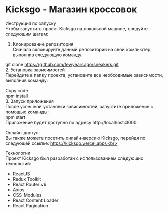 <h1>Kicksgo - Магазин кроссовок</h1>

Инструкция по запуску<br>
Чтобы запустить проект Kicksgo на локальной машине, следуйте следующим шагам:<br>

1. Клонирование репозитория<br>
Сначала склонируйте данный репозиторий на свой компьютер, выполнив следующую команду:<br>


git clone https://github.com/fewyearsago/sneakers.git<br>
2. Установка зависимостей<br>
Перейдите в папку проекта, установите все необходимые зависимости, выполнив команду:<br>

Copy code<br>
npm install<br>
3. Запуск приложения<br>
После успешной установки зависимостей, запустите приложение с помощью команды:<br>
npm start<br>
Приложение будет доступно по адресу http://localhost:3000.<br>

Онлайн-доступ<br>
Вы также можете посетить онлайн-версию Kicksgo, перейдя по следующей ссылке: https://kicksgo.vercel.app/.<br>


Технологии<br>
Проект Kicksgo был разработан с использованием следующих технологий:<br>
- ReactJS
- Redux Toolkit
- React Router v6
- Axios
- CSS-Modules
- React Content Loader
- React Pagination
